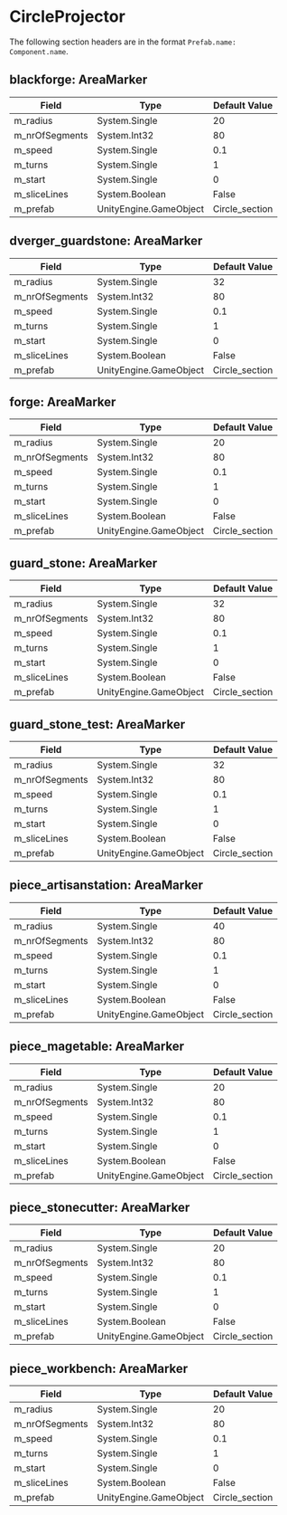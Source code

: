 # CircleProjector

The following section headers are in the format `Prefab.name: Component.name`.

## blackforge: AreaMarker

|Field|Type|Default Value|
|-----|----|-------------|
|m_radius|System.Single|20|
|m_nrOfSegments|System.Int32|80|
|m_speed|System.Single|0.1|
|m_turns|System.Single|1|
|m_start|System.Single|0|
|m_sliceLines|System.Boolean|False|
|m_prefab|UnityEngine.GameObject|Circle_section|

## dverger_guardstone: AreaMarker

|Field|Type|Default Value|
|-----|----|-------------|
|m_radius|System.Single|32|
|m_nrOfSegments|System.Int32|80|
|m_speed|System.Single|0.1|
|m_turns|System.Single|1|
|m_start|System.Single|0|
|m_sliceLines|System.Boolean|False|
|m_prefab|UnityEngine.GameObject|Circle_section|

## forge: AreaMarker

|Field|Type|Default Value|
|-----|----|-------------|
|m_radius|System.Single|20|
|m_nrOfSegments|System.Int32|80|
|m_speed|System.Single|0.1|
|m_turns|System.Single|1|
|m_start|System.Single|0|
|m_sliceLines|System.Boolean|False|
|m_prefab|UnityEngine.GameObject|Circle_section|

## guard_stone: AreaMarker

|Field|Type|Default Value|
|-----|----|-------------|
|m_radius|System.Single|32|
|m_nrOfSegments|System.Int32|80|
|m_speed|System.Single|0.1|
|m_turns|System.Single|1|
|m_start|System.Single|0|
|m_sliceLines|System.Boolean|False|
|m_prefab|UnityEngine.GameObject|Circle_section|

## guard_stone_test: AreaMarker

|Field|Type|Default Value|
|-----|----|-------------|
|m_radius|System.Single|32|
|m_nrOfSegments|System.Int32|80|
|m_speed|System.Single|0.1|
|m_turns|System.Single|1|
|m_start|System.Single|0|
|m_sliceLines|System.Boolean|False|
|m_prefab|UnityEngine.GameObject|Circle_section|

## piece_artisanstation: AreaMarker

|Field|Type|Default Value|
|-----|----|-------------|
|m_radius|System.Single|40|
|m_nrOfSegments|System.Int32|80|
|m_speed|System.Single|0.1|
|m_turns|System.Single|1|
|m_start|System.Single|0|
|m_sliceLines|System.Boolean|False|
|m_prefab|UnityEngine.GameObject|Circle_section|

## piece_magetable: AreaMarker

|Field|Type|Default Value|
|-----|----|-------------|
|m_radius|System.Single|20|
|m_nrOfSegments|System.Int32|80|
|m_speed|System.Single|0.1|
|m_turns|System.Single|1|
|m_start|System.Single|0|
|m_sliceLines|System.Boolean|False|
|m_prefab|UnityEngine.GameObject|Circle_section|

## piece_stonecutter: AreaMarker

|Field|Type|Default Value|
|-----|----|-------------|
|m_radius|System.Single|20|
|m_nrOfSegments|System.Int32|80|
|m_speed|System.Single|0.1|
|m_turns|System.Single|1|
|m_start|System.Single|0|
|m_sliceLines|System.Boolean|False|
|m_prefab|UnityEngine.GameObject|Circle_section|

## piece_workbench: AreaMarker

|Field|Type|Default Value|
|-----|----|-------------|
|m_radius|System.Single|20|
|m_nrOfSegments|System.Int32|80|
|m_speed|System.Single|0.1|
|m_turns|System.Single|1|
|m_start|System.Single|0|
|m_sliceLines|System.Boolean|False|
|m_prefab|UnityEngine.GameObject|Circle_section|

